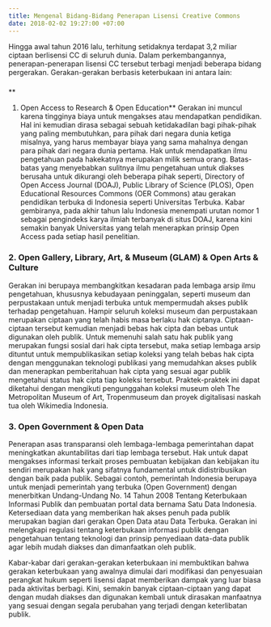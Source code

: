 ```yaml
---
title: Mengenal Bidang-Bidang Penerapan Lisensi Creative Commons
date: 2018-02-02 19:27:00 +07:00
---
```


Hingga awal tahun 2016 lalu, terhitung setidaknya terdapat 3,2 miliar ciptaan berlisensi CC di seluruh dunia. Dalam perkembangannya, penerapan-penerapan lisensi CC tersebut terbagi menjadi beberapa bidang pergerakan. Gerakan-gerakan berbasis keterbukaan ini antara lain:

### 
**
1. Open Access to Research & Open Education**
   Gerakan ini muncul karena tingginya biaya untuk mengakses atau mendapatkan pendidikan. Hal ini kemudian dirasa sebagai sebuah ketidakadilan bagi pihak-pihak yang paling membutuhkan, para pihak dari negara dunia ketiga misalnya, yang harus membayar biaya yang sama mahalnya dengan para pihak dari negara dunia pertama. Hak untuk mendapatkan ilmu pengetahuan pada hakekatnya merupakan milik semua orang. Batas-batas yang menyebabkan sulitnya ilmu pengetahuan untuk diakses berusaha untuk dikurangi oleh beberapa pihak seperti, Directory of Open Access Journal (DOAJ), Public Library of Science (PLOS), Open Educational Resources Commons (OER Commons) atau gerakan pendidikan terbuka di Indonesia seperti Universitas Terbuka. Kabar gembiranya, pada akhir tahun lalu Indonesia menempati urutan nomor 1 sebagai pengindeks karya ilmiah terbanyak di situs DOAJ, karena kini semakin banyak Universitas yang telah menerapkan prinsip Open Access pada setiap hasil penelitian.

### 2. Open Gallery, Library, Art, & Museum (GLAM) & Open Arts & Culture

Gerakan ini berupaya membangkitkan kesadaran pada lembaga arsip ilmu pengetahuan, khususnya kebudayaan peninggalan, seperti museum dan perpustakaan untuk menjadi terbuka untuk mempermudah akses publik terhadap pengetahuan. Hampir seluruh koleksi museum dan perpustakaan merupakan ciptaan yang telah habis masa berlaku hak ciptanya. Ciptaan-ciptaan tersebut kemudian menjadi bebas hak cipta dan bebas untuk digunakan oleh publik. Untuk memenuhi salah satu hak publik yang merupakan fungsi sosial dari hak cipta tersebut, maka setiap lembaga arsip dituntut untuk mempublikasikan setiap koleksi yang telah bebas hak cipta dengan menggunakan teknologi publikasi yang memudahkan akses publik dan menerapkan pemberitahuan hak cipta yang sesuai agar publik mengetahui status hak cipta tiap koleksi tersebut. Praktek-praktek ini dapat diketahui dengan mengikuti pengunggahan koleksi museum oleh The Metropolitan Museum of Art, Tropenmuseum dan proyek digitalisasi naskah tua oleh Wikimedia Indonesia.

### 3. Open Government & Open Data

Penerapan asas transparansi oleh lembaga-lembaga pemerintahan dapat meningkatkan akuntabilitas dari tiap lembaga tersebut. Hak untuk dapat mengakses informasi terkait proses pembuatan kebijakan dan kebijakan itu sendiri merupakan hak yang sifatnya fundamental untuk didistribusikan dengan baik pada publik. Sebagai contoh, pemerintah Indonesia berupaya untuk menjadi pemerintah yang terbuka (Open Government) dengan menerbitkan Undang-Undang No. 14 Tahun 2008 Tentang Keterbukaan Informasi Publik dan pembuatan portal data bernama Satu Data Indonesia. Ketersediaan data yang memberikan hak akses penuh pada publik merupakan bagian dari gerakan Open Data atau Data Terbuka. Gerakan ini melengkapi regulasi tentang keterbukaan informasi publik dengan pengetahuan tentang teknologi dan prinsip penyediaan data-data publik agar lebih mudah diakses dan dimanfaatkan oleh publik.

Kabar-kabar dari gerakan-gerakan keterbukaan ini membuktikan bahwa gerakan keterbukaan yang awalnya dimulai dari modifikasi dan penyesuaian perangkat hukum seperti lisensi dapat memberikan dampak yang luar biasa pada aktivitas berbagi. Kini, semakin banyak ciptaan-ciptaan yang dapat dengan mudah diakses dan digunakan kembali untuk dirasakan manfaatnya yang sesuai dengan segala perubahan yang terjadi dengan keterlibatan publik.
